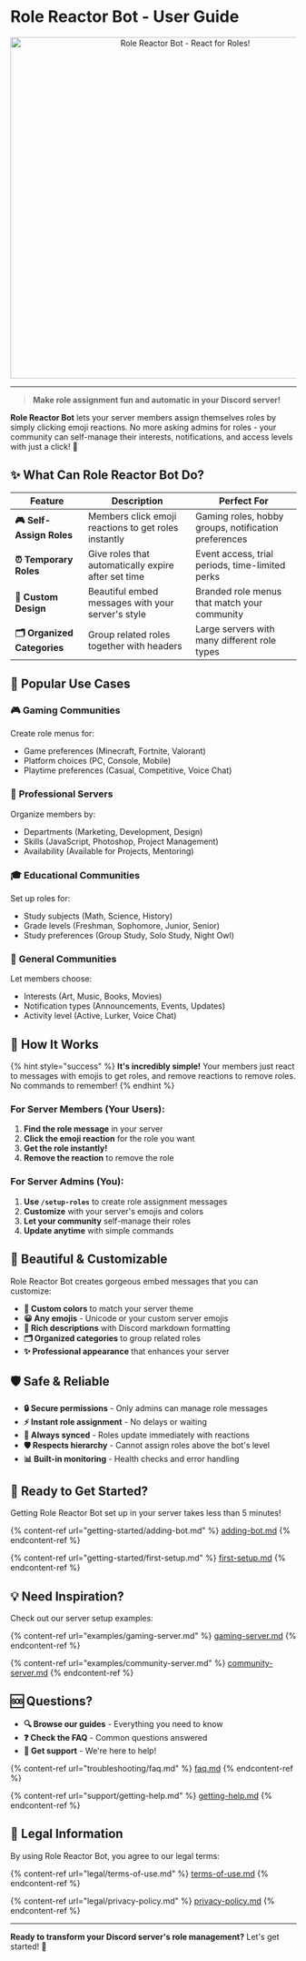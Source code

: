 # Role Reactor Bot - User Guide

<div align="center">
  <img src="/.gitbook/assets/role-reactor-hero.png" alt="Role Reactor Bot - React for Roles!" width="600">
</div>

---

> **Make role assignment fun and automatic in your Discord server!**

**Role Reactor Bot** lets your server members assign themselves roles by simply clicking emoji reactions. No more asking admins for roles - your community can self-manage their interests, notifications, and access levels with just a click! 🎯

## ✨ What Can Role Reactor Bot Do?

<table data-view="cards">
  <thead>
    <tr>
      <th>Feature</th>
      <th>Description</th>
      <th>Perfect For</th>
    </tr>
  </thead>
  <tbody>
    <tr>
      <td><strong>🎮 Self-Assign Roles</strong></td>
      <td>Members click emoji reactions to get roles instantly</td>
      <td>Gaming roles, hobby groups, notification preferences</td>
    </tr>
    <tr>
      <td><strong>⏰ Temporary Roles</strong></td>
      <td>Give roles that automatically expire after set time</td>
      <td>Event access, trial periods, time-limited perks</td>
    </tr>
    <tr>
      <td><strong>🎨 Custom Design</strong></td>
      <td>Beautiful embed messages with your server's style</td>
      <td>Branded role menus that match your community</td>
    </tr>
    <tr>
      <td><strong>🗂️ Organized Categories</strong></td>
      <td>Group related roles together with headers</td>
      <td>Large servers with many different role types</td>
    </tr>
  </tbody>
</table>

## 🚀 Popular Use Cases

### 🎮 **Gaming Communities**
Create role menus for:
- Game preferences (Minecraft, Fortnite, Valorant)
- Platform choices (PC, Console, Mobile)
- Playtime preferences (Casual, Competitive, Voice Chat)

### 🏢 **Professional Servers** 
Organize members by:
- Departments (Marketing, Development, Design)
- Skills (JavaScript, Photoshop, Project Management)
- Availability (Available for Projects, Mentoring)

### 🎓 **Educational Communities**
Set up roles for:
- Study subjects (Math, Science, History)
- Grade levels (Freshman, Sophomore, Junior, Senior)
- Study preferences (Group Study, Solo Study, Night Owl)

### 🌟 **General Communities**
Let members choose:
- Interests (Art, Music, Books, Movies)
- Notification types (Announcements, Events, Updates)
- Activity level (Active, Lurker, Voice Chat)

## 🎯 How It Works

{% hint style="success" %}
**It's incredibly simple!** Your members just react to messages with emojis to get roles, and remove reactions to remove roles. No commands to remember!
{% endhint %}

### For Server Members (Your Users):
1. **Find the role message** in your server
2. **Click the emoji reaction** for the role you want
3. **Get the role instantly!** 
4. **Remove the reaction** to remove the role

### For Server Admins (You):
1. **Use `/setup-roles`** to create role assignment messages
2. **Customize** with your server's emojis and colors
3. **Let your community** self-manage their roles
4. **Update anytime** with simple commands

## 🎨 Beautiful & Customizable

Role Reactor Bot creates gorgeous embed messages that you can customize:

- **🎨 Custom colors** to match your server theme
- **😀 Any emojis** - Unicode or your custom server emojis
- **📝 Rich descriptions** with Discord markdown formatting
- **🗂️ Organized categories** to group related roles
- **✨ Professional appearance** that enhances your server

## 🛡️ Safe & Reliable

- **🔒 Secure permissions** - Only admins can manage role messages
- **⚡ Instant role assignment** - No delays or waiting
- **🔄 Always synced** - Roles update immediately with reactions
- **🛡️ Respects hierarchy** - Cannot assign roles above the bot's level
- **📊 Built-in monitoring** - Health checks and error handling

## 🚀 Ready to Get Started?

Getting Role Reactor Bot set up in your server takes less than 5 minutes!

{% content-ref url="getting-started/adding-bot.md" %}
[adding-bot.md](getting-started/adding-bot.md)
{% endcontent-ref %}

{% content-ref url="getting-started/first-setup.md" %}
[first-setup.md](getting-started/first-setup.md)
{% endcontent-ref %}

## 💡 Need Inspiration?

Check out our server setup examples:

{% content-ref url="examples/gaming-server.md" %}
[gaming-server.md](examples/gaming-server.md)
{% endcontent-ref %}

{% content-ref url="examples/community-server.md" %}
[community-server.md](examples/community-server.md)
{% endcontent-ref %}

## 🆘 Questions?

- **🔍 Browse our guides** - Everything you need to know
- **❓ Check the FAQ** - Common questions answered
- **🎫 Get support** - We're here to help!

{% content-ref url="troubleshooting/faq.md" %}
[faq.md](troubleshooting/faq.md)
{% endcontent-ref %}

{% content-ref url="support/getting-help.md" %}
[getting-help.md](support/getting-help.md)
{% endcontent-ref %}

## 📜 Legal Information

By using Role Reactor Bot, you agree to our legal terms:

{% content-ref url="legal/terms-of-use.md" %}
[terms-of-use.md](legal/terms-of-use.md)
{% endcontent-ref %}

{% content-ref url="legal/privacy-policy.md" %}
[privacy-policy.md](legal/privacy-policy.md)
{% endcontent-ref %}

---

**Ready to transform your Discord server's role management?** Let's get started! 🎉
